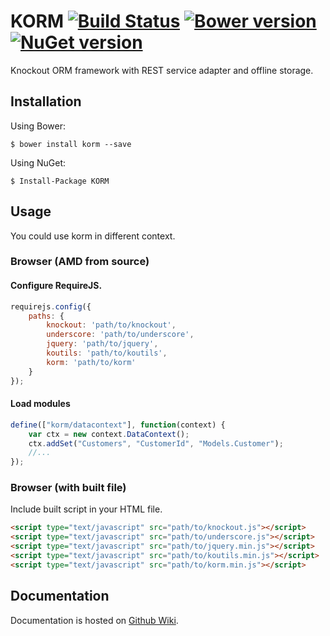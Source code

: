 ﻿# KORM [![Build Status](https://travis-ci.org/spatools/korm.png)](https://travis-ci.org/spatools/korm) [![Bower version](https://badge.fury.io/bo/korm.png)](http://badge.fury.io/bo/korm) [![NuGet version](https://badge.fury.io/nu/korm.png)](http://badge.fury.io/nu/korm)

Knockout ORM framework with REST service adapter and offline storage.

## Installation

Using Bower:

```console
$ bower install korm --save
```

Using NuGet: 

```console
$ Install-Package KORM
```

## Usage

You could use korm in different context.

### Browser (AMD from source)

#### Configure RequireJS.

```javascript
requirejs.config({
    paths: {
        knockout: 'path/to/knockout',
        underscore: 'path/to/underscore',
        jquery: 'path/to/jquery',
        koutils: 'path/to/koutils',
        korm: 'path/to/korm'
    }
});
```

#### Load modules

```javascript
define(["korm/datacontext"], function(context) {
    var ctx = new context.DataContext();
    ctx.addSet("Customers", "CustomerId", "Models.Customer");
    //...
});
```

### Browser (with built file)

Include built script in your HTML file.

```html
<script type="text/javascript" src="path/to/knockout.js"></script>
<script type="text/javascript" src="path/to/underscore.js"></script>
<script type="text/javascript" src="path/to/jquery.min.js"></script>
<script type="text/javascript" src="path/to/koutils.min.js"></script>
<script type="text/javascript" src="path/to/korm.min.js"></script>
```

## Documentation

Documentation is hosted on [Github Wiki](https://github.com/spatools/korm/wiki).